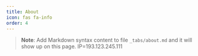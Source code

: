 ```yaml
---
title: About
icon: fas fa-info
order: 4
---
```


> **Note**: Add Markdown syntax content to file `_tabs/about.md` and it will show up on this page. IP=193.123.245.111

